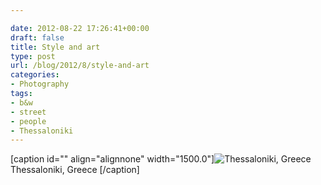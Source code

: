 ```yaml
---

date: 2012-08-22 17:26:41+00:00
draft: false
title: Style and art
type: post
url: /blog/2012/8/style-and-art
categories:
- Photography
tags:
- b&w
- street
- people
- Thessaloniki
---
```


[caption id="" align="alignnone" width="1500.0"]![ Thessaloniki, Greece ](/images/2012-08-22-20128style-and-art/20120725-R0011414.jpg)
 Thessaloniki, Greece [/caption]
